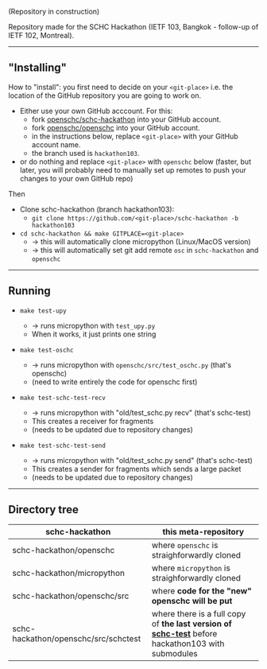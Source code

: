 (Repository in construction)

Repository made for the SCHC Hackathon (IETF 103, Bangkok - follow-up of IETF 102, Montreal).

---

## "Installing"

How to "install": you first need to decide on your `<git-place>` i.e. the location of the GitHub repository you are going to work on.
* Either use your own GitHub acccount. For this:
  - fork [openschc/schc-hackathon](https://github.com/openschc/schc-hackathon) into your GitHub account.
  - fork [openschc/openschc](https://github.com/openschc/openschc) into your GitHub account.
  - in the instructions below, replace `<git-place>` with your GitHub account name.
  - the branch used is `hackathon103`.
* or do nothing and replace `<git-place>` with `openschc` below (faster, but later, you will probably need to manually set up remotes to push your changes to your own GitHub repo)

Then

* Clone schc-hackathon (branch hackathon103):
  * `git clone https://github.com/<git-place>/schc-hackathon -b hackathon103`
* `cd schc-hackathon && make GITPLACE=<git-place>`
  * -> this will automatically clone micropython (Linux/MacOS version)
  * -> this will automatically set git add remote `osc` in `schc-hackathon` and `openschc`


----

## Running

* `make test-upy`
  * -> runs micropython with `test_upy.py`
  * When it works, it just prints one string

* `make test-oschc`
  * -> runs micropython with `openschc/src/test_oschc.py` (that's openschc)
  * (need to write entirely the code for openschc first)

* `make test-schc-test-recv`
  * -> runs micropython with "old/test_schc.py recv" (that's schc-test)
  * This creates a receiver for fragments
  * (needs to be updated due to repository changes)

* `make test-schc-test-send`
  * -> runs micropython with "old/test_schc.py send" (that's schc-test)
  * This creates a sender for fragments which sends a large packet
  * (needs to be updated due to repository changes)

----

## Directory tree

|schc-hackathon | this meta-repository|
|-|-|
|schc-hackathon/openschc | where `openschc` is straighforwardly cloned |
|schc-hackathon/micropython | where `micropython` is straighforwardly cloned |
|schc-hackathon/openschc/src | where **code for the "new" openschc will be put** |
|schc-hackathon/openschc/src/schctest | where there is a full copy of **the last version of [schc-test](https://github.com/tanupoo/schc-test)** before hackathon103 with submodules |
